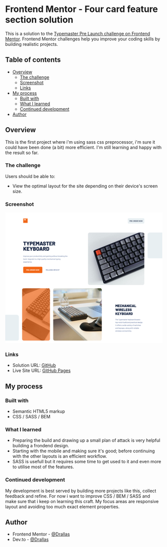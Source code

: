 # Frontend Mentor - Four card feature section solution

This is a solution to the [Typemaster Pre Launch challenge on Frontend Mentor](https://www.frontendmentor.io/challenges/four-card-feature-section-weK1eFYK). Frontend Mentor challenges help you improve your coding skills by building realistic projects. 

## Table of contents

- [Overview](#overview)
  - [The challenge](#the-challenge)
  - [Screenshot](#screenshot)
  - [Links](#links)
- [My process](#my-process)
  - [Built with](#built-with)
  - [What I learned](#what-i-learned)
  - [Continued development](#continued-development)
- [Author](#author)

## Overview

This is the first project where i'm using sass css preprocessor, i'm sure it could have been done (a bit) more efficient. I'm still learning and happy with the result so far. 

### The challenge

Users should be able to:

- View the optimal layout for the site depending on their device's screen size.

### Screenshot

![](assets/screenshot.png)

### Links

- Solution URL: [GitHub](https://github.com/Drallas/Typemaster-Pre-Launch-Landing-Page/)
- Live Site URL: [GitHub Pages](https://drallas.github.io/Typemaster-Pre-Launch-Landing-Page/)

## My process

### Built with

- Semantic HTML5 markup
- CSS / SASS / BEM

### What I learned

- Preparing the build and drawing up a small plan of attack is very helpful building a frondend design.
- Starting with the mobile and making sure it's good; before continuing with the other layouts is an efficient workflow.
- SASS is usefull but it requires some time to get used to it and even more to utilise most of the features. 

### Continued development

My development is best served by building more projects like this, collect feedback and refine. For now i want to improve CSS / BEM / SASS and make sure that i keep on learning this craft. My focus areas are responsive layout and avoiding too much exact element properties. 

## Author

- Frontend Mentor - [@Drallas](https://www.frontendmentor.io/profile/Drallas)
- Dev.to - [@Drallas](https://dev.to/drallas)


